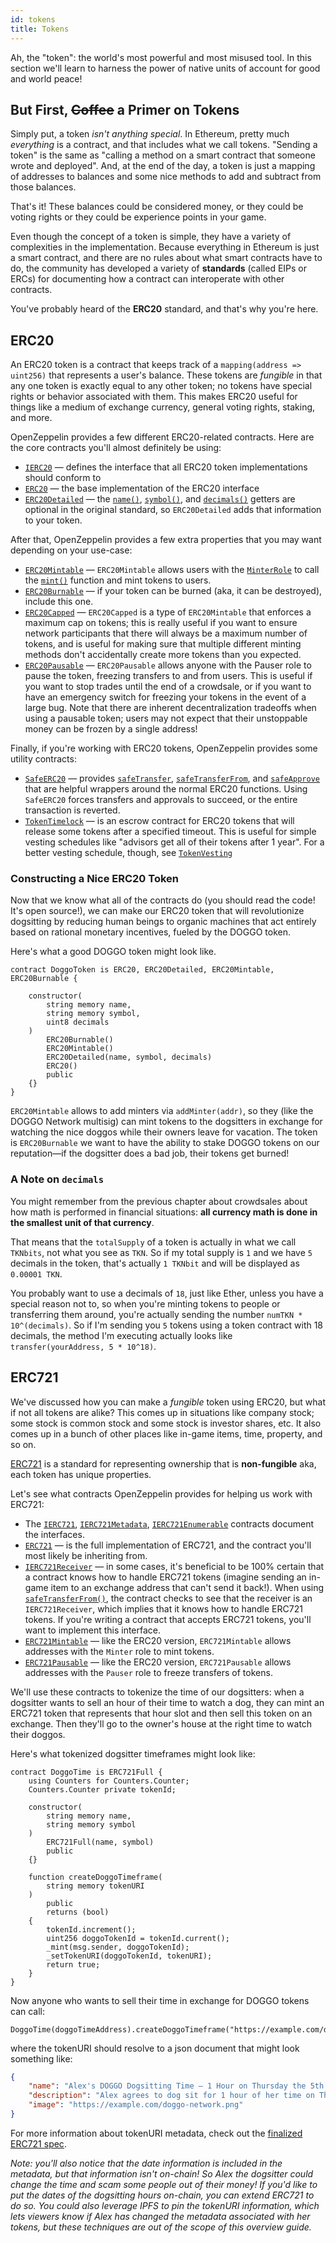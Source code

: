 ```yaml
---
id: tokens
title: Tokens
---
```


Ah, the "token": the world's most powerful and most misused tool. In this section we'll learn to harness the power of native units of account for good and world peace!

## But First, ~~Coffee~~ a Primer on Tokens

Simply put, a token _isn't anything special_. In Ethereum, pretty much _everything_ is a contract, and that includes what we call tokens. "Sending a token" is the same as "calling a method on a smart contract that someone wrote and deployed". And, at the end of the day, a token is just a mapping of addresses to balances and some nice methods to add and subtract from those balances.

That's it! These balances could be considered money, or they could be voting rights or they could be experience points in your game.

Even though the concept of a token is simple, they have a variety of complexities in the implementation. Because everything in Ethereum is just a smart contract, and there are no rules about what smart contracts have to do, the community has developed a variety of **standards** (called EIPs or ERCs) for documenting how a contract can interoperate with other contracts.

You've probably heard of the **ERC20** standard, and that's why you're here.

## ERC20

An ERC20 token is a contract that keeps track of a `mapping(address => uint256)` that represents a user's balance. These tokens are _fungible_ in that any one token is exactly equal to any other token; no tokens have special rights or behavior associated with them. This makes ERC20 useful for things like a medium of exchange currency, general voting rights, staking, and more.

OpenZeppelin provides a few different ERC20-related contracts. Here are the core contracts you'll almost definitely be using:

- [`IERC20`](api/token/ERC20#ierc20) — defines the interface that all ERC20 token implementations should conform to
- [`ERC20`](api/token/ERC20#erc20) — the base implementation of the ERC20 interface
- [`ERC20Detailed`](api/token/ERC20#erc20detailed) — the [`name()`](api/token/ERC20#ERC20Detailed.name()), [`symbol()`](api/token/ERC20#ERC20Detailed.symbol()), and [`decimals()`](api/token/ERC20#ERC20Detailed.decimals()) getters are optional in the original standard, so `ERC20Detailed` adds that information to your token.


After that, OpenZeppelin provides a few extra properties that you may want depending on your use-case:

- [`ERC20Mintable`](api/token/ERC20#erc20mintable) — `ERC20Mintable` allows users with the [`MinterRole`](access-control) to call the [`mint()`](api/token/ERC20#ERC20Mintable.mint(address,uint256)) function and mint tokens to users.
- [`ERC20Burnable`](api/token/ERC20#erc20burnable) — if your token can be burned (aka, it can be destroyed), include this one.
- [`ERC20Capped`](api/token/ERC20#erc20capped) — `ERC20Capped` is a type of `ERC20Mintable` that enforces a maximum cap on tokens; this is really useful if you want to ensure network participants that there will always be a maximum number of tokens, and is useful for making sure that multiple different minting methods don't accidentally create more tokens than you expected.
- [`ERC20Pausable`](api/token/ERC20#erc20pausable) — `ERC20Pausable` allows anyone with the Pauser role to pause the token, freezing transfers to and from users. This is useful if you want to stop trades until the end of a crowdsale, or if you want to have an emergency switch for freezing your tokens in the event of a large bug. Note that there are inherent decentralization tradeoffs when using a pausable token; users may not expect that their unstoppable money can be frozen by a single address!

Finally, if you're working with ERC20 tokens, OpenZeppelin provides some utility contracts:

- [`SafeERC20`](api/token/ERC20#safeerc20) — provides [`safeTransfer`](api/token/ERC20#SafeERC20.safeTransfer(contract%20IERC20,address,uint256)), [`safeTransferFrom`](api/token/ERC20#SafeERC20.safeTransferFrom(contract%20IERC20,address,address,uint256)), and [`safeApprove`](api/token/ERC20#SafeERC20.safeApprove(contract%20IERC20,address,uint256)) that are helpful wrappers around the normal ERC20 functions. Using `SafeERC20` forces transfers and approvals to succeed, or the entire transaction is reverted.
- [`TokenTimelock`](api/token/ERC20#tokentimelock) — is an escrow contract for ERC20 tokens that will release some tokens after a specified timeout. This is useful for simple vesting schedules like "advisors get all of their tokens after 1 year". For a better vesting schedule, though, see [`TokenVesting`](api/drafts#tokenvesting)

### Constructing a Nice ERC20 Token

Now that we know what all of the contracts do (you should read the code! It's open source!), we can make our ERC20 token that will revolutionize dogsitting by reducing human beings to organic machines that act entirely based on rational monetary incentives, fueled by the DOGGO token.

Here's what a good DOGGO token might look like.

```solidity
contract DoggoToken is ERC20, ERC20Detailed, ERC20Mintable, ERC20Burnable {

    constructor(
        string memory name,
        string memory symbol,
        uint8 decimals
    )
        ERC20Burnable()
        ERC20Mintable()
        ERC20Detailed(name, symbol, decimals)
        ERC20()
        public
    {}
}
```

`ERC20Mintable` allows to add minters via `addMinter(addr)`, so they (like the DOGGO Network multisig) can mint tokens to the dogsitters in exchange for watching the nice doggos while their owners leave for vacation. The token is `ERC20Burnable` we want to have the ability to stake DOGGO tokens on our reputation—if the dogsitter does a bad job, their tokens get burned!

### A Note on `decimals`

You might remember from the previous chapter about crowdsales about how math is performed in financial situations: **all currency math is done in the smallest unit of that currency**.

That means that the `totalSupply` of a token is actually in what we call `TKNbits`, not what you see as `TKN`. So if my total supply is `1` and we have `5` decimals in the token, that's actually `1 TKNbit` and will be displayed as `0.00001 TKN`.

You probably want to use a decimals of `18`, just like Ether, unless you have a special reason not to, so when you're minting tokens to people or transferring them around, you're actually sending the number `numTKN * 10^(decimals)`. So if I'm sending you `5` tokens using a token contract with 18 decimals, the method I'm executing actually looks like `transfer(yourAddress, 5 * 10^18)`.

## ERC721

We've discussed how you can make a _fungible_ token using ERC20, but what if not all tokens are alike? This comes up in situations like company stock; some stock is common stock and some stock is investor shares, etc. It also comes up in a bunch of other places like in-game items, time, property, and so on.

[ERC721](https://eips.ethereum.org/EIPS/eip-721) is a standard for representing ownership that is **non-fungible** aka, each token has unique properties.

Let's see what contracts OpenZeppelin provides for helping us work with ERC721:

- The [`IERC721`](api/token/ERC721#ierc721), [`IERC721Metadata`](api/token/ERC721#ierc721metadata), [`IERC721Enumerable`](api/token/ERC721#ierc721enumerable) contracts document the interfaces.
- [`ERC721`](api/token/ERC721#erc721) — is the full implementation of ERC721, and the contract you'll most likely be inheriting from.
- [`IERC721Receiver`](api/token/ERC721#ierc721receiver) — in some cases, it's beneficial to be 100% certain that a contract knows how to handle ERC721 tokens (imagine sending an in-game item to an exchange address that can't send it back!). When using [`safeTransferFrom()`](api/token/ERC721#ERC721.safeTransferFrom(address,address,uint256)), the contract checks to see that the receiver is an `IERC721Receiver`, which implies that it knows how to handle ERC721 tokens. If you're writing a contract that accepts ERC721 tokens, you'll want to implement this interface.
- [`ERC721Mintable`](api/token/ERC721#erc721mintable) — like the ERC20 version, `ERC721Mintable` allows addresses with the `Minter` role to mint tokens.
- [`ERC721Pausable`](api/token/ERC721#erc721pausable) — like the ERC20 version, `ERC721Pausable` allows addresses with the `Pauser` role to freeze transfers of tokens.


We'll use these contracts to tokenize the time of our dogsitters: when a dogsitter wants to sell an hour of their time to watch a dog, they can mint an ERC721 token that represents that hour slot and then sell this token on an exchange. Then they'll go to the owner's house at the right time to watch their doggos.

Here's what tokenized dogsitter timeframes might look like:

```solidity
contract DoggoTime is ERC721Full {
    using Counters for Counters.Counter;
    Counters.Counter private tokenId;

    constructor(
        string memory name,
        string memory symbol
    )
        ERC721Full(name, symbol)
        public
    {}

    function createDoggoTimeframe(
        string memory tokenURI
    )
        public
        returns (bool)
    {
        tokenId.increment();
        uint256 doggoTokenId = tokenId.current();
        _mint(msg.sender, doggoTokenId);
        _setTokenURI(doggoTokenId, tokenURI);
        return true;
    }
}
```

Now anyone who wants to sell their time in exchange for DOGGO tokens can call:

```solidity
DoggoTime(doggoTimeAddress).createDoggoTimeframe("https://example.com/doggo.json")
```

where the tokenURI should resolve to a json document that might look something like:

```json
{
    "name": "Alex's DOGGO Dogsitting Time — 1 Hour on Thursday the 5th at 6pm",
    "description": "Alex agrees to dog sit for 1 hour of her time on Thursday the 5th at 6pm.",
    "image": "https://example.com/doggo-network.png"
}
```

For more information about tokenURI metadata, check out the [finalized ERC721 spec](https://eips.ethereum.org/EIPS/eip-721).

_Note: you'll also notice that the date information is included in the metadata, but that information isn't on-chain! So Alex the dogsitter could change the time and scam some people out of their money! If you'd like to put the dates of the dogsitting hours on-chain, you can extend ERC721 to do so. You could also leverage IPFS to pin the tokenURI information, which lets viewers know if Alex has changed the metadata associated with her tokens, but these techniques are out of the scope of this overview guide._
